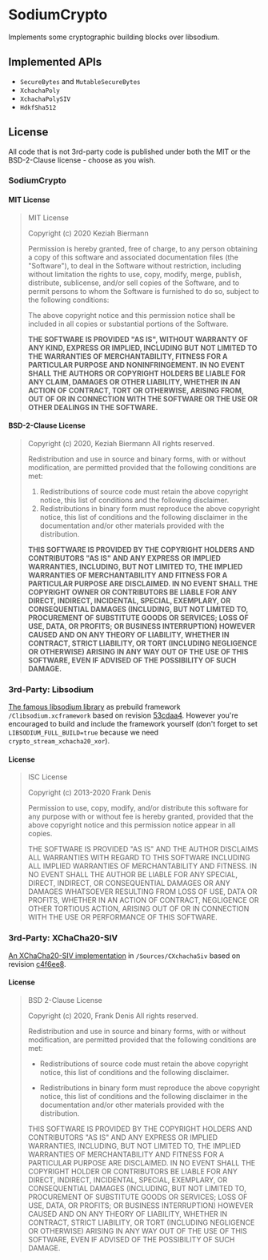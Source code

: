 # SodiumCrypto

Implements some cryptographic building blocks over libsodium.

## Implemented APIs
 - `SecureBytes` and `MutableSecureBytes`
 - `XchachaPoly`
 - `XchachaPolySIV`
 - `HdkfSha512`
 
 
## License
All code that is not 3rd-party code is published under both the MIT or the BSD-2-Clause license - choose as you wish.

### SodiumCrypto

#### MIT License
> MIT License
> 
> Copyright (c) 2020 Keziah Biermann
> 
> Permission is hereby granted, free of charge, to any person obtaining a copy
> of this software and associated documentation files (the "Software"), to deal
> in the Software without restriction, including without limitation the rights
> to use, copy, modify, merge, publish, distribute, sublicense, and/or sell
> copies of the Software, and to permit persons to whom the Software is
> furnished to do so, subject to the following conditions:
> 
> The above copyright notice and this permission notice shall be included in all
> copies or substantial portions of the Software.
> 
> __THE SOFTWARE IS PROVIDED "AS IS", WITHOUT WARRANTY OF ANY KIND, EXPRESS OR
> IMPLIED, INCLUDING BUT NOT LIMITED TO THE WARRANTIES OF MERCHANTABILITY,
> FITNESS FOR A PARTICULAR PURPOSE AND NONINFRINGEMENT. IN NO EVENT SHALL THE
> AUTHORS OR COPYRIGHT HOLDERS BE LIABLE FOR ANY CLAIM, DAMAGES OR OTHER
> LIABILITY, WHETHER IN AN ACTION OF CONTRACT, TORT OR OTHERWISE, ARISING FROM,
> OUT OF OR IN CONNECTION WITH THE SOFTWARE OR THE USE OR OTHER DEALINGS IN THE
> SOFTWARE.__


#### BSD-2-Clause License
> Copyright (c) 2020, Keziah Biermann
> All rights reserved.
> 
> Redistribution and use in source and binary forms, with or without
> modification, are permitted provided that the following conditions are met:
> 
> 1. Redistributions of source code must retain the above copyright notice, this
>    list of conditions and the following disclaimer.
> 2. Redistributions in binary form must reproduce the above copyright notice,
>    this list of conditions and the following disclaimer in the documentation
>    and/or other materials provided with the distribution.
> 
> __THIS SOFTWARE IS PROVIDED BY THE COPYRIGHT HOLDERS AND CONTRIBUTORS "AS IS" AND
> ANY EXPRESS OR IMPLIED WARRANTIES, INCLUDING, BUT NOT LIMITED TO, THE IMPLIED
> WARRANTIES OF MERCHANTABILITY AND FITNESS FOR A PARTICULAR PURPOSE ARE
> DISCLAIMED. IN NO EVENT SHALL THE COPYRIGHT OWNER OR CONTRIBUTORS BE LIABLE FOR
> ANY DIRECT, INDIRECT, INCIDENTAL, SPECIAL, EXEMPLARY, OR CONSEQUENTIAL DAMAGES
> (INCLUDING, BUT NOT LIMITED TO, PROCUREMENT OF SUBSTITUTE GOODS OR SERVICES;
> LOSS OF USE, DATA, OR PROFITS; OR BUSINESS INTERRUPTION) HOWEVER CAUSED AND
> ON ANY THEORY OF LIABILITY, WHETHER IN CONTRACT, STRICT LIABILITY, OR TORT
> (INCLUDING NEGLIGENCE OR OTHERWISE) ARISING IN ANY WAY OUT OF THE USE OF THIS
> SOFTWARE, EVEN IF ADVISED OF THE POSSIBILITY OF SUCH DAMAGE.__

### 3rd-Party: Libsodium
[The famous libsodium library](https://github.com/jedisct1/libsodium) as prebuild framework `/Clibsodium.xcframework` based on
revision [53cdaa4](https://github.com/jedisct1/libsodium/tree/53cdaa4f514ae7dcbab0c2e248b932f506ad9e12). However you're
encouraged to build and include the framework yourself (don't forget to set `LIBSODIUM_FULL_BUILD=true` because we need
`crypto_stream_xchacha20_xor`).

#### License
> ISC License
> 
> Copyright (c) 2013-2020
> Frank Denis <j at pureftpd dot org>
> 
> Permission to use, copy, modify, and/or distribute this software for any
> purpose with or without fee is hereby granted, provided that the above
> copyright notice and this permission notice appear in all copies.
> 
> THE SOFTWARE IS PROVIDED "AS IS" AND THE AUTHOR DISCLAIMS ALL WARRANTIES
> WITH REGARD TO THIS SOFTWARE INCLUDING ALL IMPLIED WARRANTIES OF
> MERCHANTABILITY AND FITNESS. IN NO EVENT SHALL THE AUTHOR BE LIABLE FOR
> ANY SPECIAL, DIRECT, INDIRECT, OR CONSEQUENTIAL DAMAGES OR ANY DAMAGES
> WHATSOEVER RESULTING FROM LOSS OF USE, DATA OR PROFITS, WHETHER IN AN
> ACTION OF CONTRACT, NEGLIGENCE OR OTHER TORTIOUS ACTION, ARISING OUT OF
> OR IN CONNECTION WITH THE USE OR PERFORMANCE OF THIS SOFTWARE.

### 3rd-Party: XChaCha20-SIV
[An XChaCha20-SIV implementation](https://github.com/jedisct1/libsodium-xchacha20-siv) in `/Sources/CXchachaSiv` based on
revision [c4f6ee8](https://github.com/jedisct1/libsodium-xchacha20-siv/tree/c4f6ee85ac7fc633a81edcae8fc923f7690c1766).

#### License
> BSD 2-Clause License
> 
> Copyright (c) 2020, Frank Denis
> All rights reserved.
> 
> Redistribution and use in source and binary forms, with or without
> modification, are permitted provided that the following conditions are met:
> 
> * Redistributions of source code must retain the above copyright notice, this
>   list of conditions and the following disclaimer.
> 
> * Redistributions in binary form must reproduce the above copyright notice,
>   this list of conditions and the following disclaimer in the documentation
>   and/or other materials provided with the distribution.
> 
> THIS SOFTWARE IS PROVIDED BY THE COPYRIGHT HOLDERS AND CONTRIBUTORS "AS IS"
> AND ANY EXPRESS OR IMPLIED WARRANTIES, INCLUDING, BUT NOT LIMITED TO, THE
> IMPLIED WARRANTIES OF MERCHANTABILITY AND FITNESS FOR A PARTICULAR PURPOSE ARE
> DISCLAIMED. IN NO EVENT SHALL THE COPYRIGHT HOLDER OR CONTRIBUTORS BE LIABLE
> FOR ANY DIRECT, INDIRECT, INCIDENTAL, SPECIAL, EXEMPLARY, OR CONSEQUENTIAL
> DAMAGES (INCLUDING, BUT NOT LIMITED TO, PROCUREMENT OF SUBSTITUTE GOODS OR
> SERVICES; LOSS OF USE, DATA, OR PROFITS; OR BUSINESS INTERRUPTION) HOWEVER
> CAUSED AND ON ANY THEORY OF LIABILITY, WHETHER IN CONTRACT, STRICT LIABILITY,
> OR TORT (INCLUDING NEGLIGENCE OR OTHERWISE) ARISING IN ANY WAY OUT OF THE USE
> OF THIS SOFTWARE, EVEN IF ADVISED OF THE POSSIBILITY OF SUCH DAMAGE.
